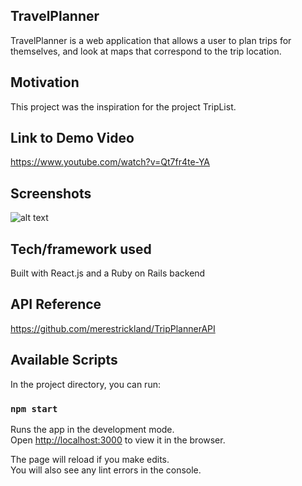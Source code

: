 ## TravelPlanner
TravelPlanner is a web application that allows a user to plan trips for themselves, and look at maps that correspond to the trip location.

## Motivation
This project was the inspiration for the project TripList.

## Link to Demo Video
https://www.youtube.com/watch?v=Qt7fr4te-YA

## Screenshots
![alt text](https://github.com/BrianRyu/TripPlanner-FE/blob/master/src/assets/TripPlannerScreenshot.png "TravelPlanner Screenshot")

## Tech/framework used
Built with React.js and a Ruby on Rails backend

## API Reference
https://github.com/merestrickland/TripPlannerAPI

## Available Scripts

In the project directory, you can run:

### `npm start`

Runs the app in the development mode.<br>
Open [http://localhost:3000](http://localhost:3000) to view it in the browser.

The page will reload if you make edits.<br>
You will also see any lint errors in the console.
